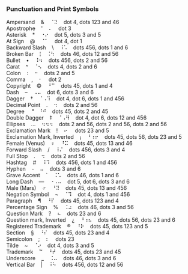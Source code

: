### Punctuation and Print Symbols

Ampersand&nbsp;&nbsp;&nbsp;&nbsp;&&nbsp;&nbsp;&nbsp;&nbsp;&#x2808;&#x283d;&nbsp;&nbsp;&nbsp;&nbsp;dot 4, dots 123 and 46  
Apostrophe&nbsp;&nbsp;&nbsp;&nbsp;'&nbsp;&nbsp;&nbsp;&nbsp;&#x2804;&nbsp;&nbsp;&nbsp;&nbsp;dot 3  
Asterisk&nbsp;&nbsp;&nbsp;&nbsp;*&nbsp;&nbsp;&nbsp;&nbsp;&#x2810;&#x2814;&nbsp;&nbsp;&nbsp;&nbsp;dot 5, dots 3 and 5  
At Sign&nbsp;&nbsp;&nbsp;&nbsp;@&nbsp;&nbsp;&nbsp;&nbsp;&#x2808;&#x2801;&nbsp;&nbsp;&nbsp;&nbsp;dot 4, dot 1  
Backward Slash&nbsp;&nbsp;&nbsp;&nbsp;&bsol;&nbsp;&nbsp;&nbsp;&nbsp;&#x2838;&#x2821;&nbsp;&nbsp;&nbsp;&nbsp;dots 456, dots 1 and 6  
Broken Bar&nbsp;&nbsp;&nbsp;&nbsp;¦&nbsp;&nbsp;&nbsp;&nbsp;&#x2828;&#x2833;&nbsp;&nbsp;&nbsp;&nbsp;dots 46, dots 12 and 56  
Bullet&nbsp;&nbsp;&nbsp;&nbsp;•&nbsp;&nbsp;&nbsp;&nbsp;&#x2838;&#x2832;&nbsp;&nbsp;&nbsp;&nbsp;dots 456, dots 2 and 56  
Carat&nbsp;&nbsp;&nbsp;&nbsp;^&nbsp;&nbsp;&nbsp;&nbsp;&#x2808;&#x2822;&nbsp;&nbsp;&nbsp;&nbsp;dots 4, dots 2 and 6  
Colon&nbsp;&nbsp;&nbsp;&nbsp;:&nbsp;&nbsp;&nbsp;&nbsp;&#x2812;&nbsp;&nbsp;&nbsp;&nbsp;dots 2 and 5  
Comma&nbsp;&nbsp;&nbsp;&nbsp;,&nbsp;&nbsp;&nbsp;&nbsp;&#x2802;&nbsp;&nbsp;&nbsp;&nbsp;dot 2  
Copyright&nbsp;&nbsp;&nbsp;&nbsp;©&nbsp;&nbsp;&nbsp;&nbsp;&#x2818;&#x2809;&nbsp;&nbsp;&nbsp;&nbsp;dots 45, dots 1 and 4  
Dash&nbsp;&nbsp;&nbsp;&nbsp;–&nbsp;&nbsp;&nbsp;&nbsp;&#x2820;&#x2824;&nbsp;&nbsp;&nbsp;&nbsp;dot 6, dots 3 and 6  
Dagger&nbsp;&nbsp;&nbsp;&nbsp;†&nbsp;&nbsp;&nbsp;&nbsp;&#x2808;&#x2820;&#x2839;&nbsp;&nbsp;&nbsp;&nbsp;dot 4, dot 6, dots 1 and 456  
Decimal Point&nbsp;&nbsp;&nbsp;&nbsp;.&nbsp;&nbsp;&nbsp;&nbsp;&#x2832;&nbsp;&nbsp;&nbsp;&nbsp;dots 2 and 56  
Degree&nbsp;&nbsp;&nbsp;&nbsp;&nbsp;&deg;&nbsp;&nbsp;&nbsp;&#x2818;&#x281a;&nbsp;&nbsp;&nbsp;&nbsp;dots 45, dots 2 and 45  
Double Dagger&nbsp;&nbsp;&nbsp;&nbsp;‡&nbsp;&nbsp;&nbsp;&nbsp;&#x2808;&#x2820;&#x283b;&nbsp;&nbsp;&nbsp;&nbsp;dot 4, dot 6, dots 12 and 456  
Ellipses&nbsp;&nbsp;&nbsp;&nbsp;...&nbsp;&nbsp;&nbsp;&nbsp;&#x2832;&#x2832;&#x2832;&nbsp;&nbsp;&nbsp;&nbsp;dots 2 and 56, dots 2 and 56, dots 2 and 56  
Exclamation Mark&nbsp;&nbsp;&nbsp;&nbsp;!&nbsp;&nbsp;&nbsp;&nbsp;&#x2816;&nbsp;&nbsp;&nbsp;&nbsp;
dots 23 and 5  
Exclamation Mark, Inverted&nbsp;&nbsp;&nbsp;&nbsp;¡&nbsp;&nbsp;&nbsp;&nbsp;&#x2818;&#x2830;&#x2816;&nbsp;&nbsp;&nbsp;&nbsp;dots 45, dots 56, dots 23 and 5  
Female (Venus)&nbsp;&nbsp;&nbsp;&nbsp;♀&nbsp;&nbsp;&nbsp;&nbsp;&#x2818;&#x282d;&nbsp;&nbsp;&nbsp;&nbsp;dots 45, dots 13 and 46  
Forward Slash&nbsp;&nbsp;&nbsp;&nbsp;/&nbsp;&nbsp;&nbsp;&nbsp;&#x2838;&#x280c;&nbsp;&nbsp;&nbsp;&nbsp;dots 456, dots 3 and 4  
Full Stop&nbsp;&nbsp;&nbsp;&nbsp;.&nbsp;&nbsp;&nbsp;&nbsp;&#x2832;&nbsp;&nbsp;&nbsp;&nbsp;dots 2 and 56  
Hashtag&nbsp;&nbsp;&nbsp;&nbsp;#&nbsp;&nbsp;&nbsp;&nbsp;&#x2838;&#x2839;&nbsp;&nbsp;&nbsp;&nbsp;dots 456, dots 1 and 456  
Hyphen&nbsp;&nbsp;&nbsp;&nbsp;-&nbsp;&nbsp;&nbsp;&nbsp;&#x2824;&nbsp;&nbsp;&nbsp;&nbsp;dots 3 and 6  
Grave Accent&nbsp;&nbsp;&nbsp;&nbsp;`&nbsp;&nbsp;&nbsp;&nbsp;&#x2828;&#x2821;&nbsp;&nbsp;&nbsp;&nbsp;dots 46, dots 1 and 6  
Long Dash&nbsp;&nbsp;&nbsp;&nbsp;—&nbsp;&nbsp;&nbsp;&nbsp;&#x2810;&#x2820;&#x2824;&nbsp;&nbsp;&nbsp;&nbsp;dot 5, dot 6, dots 3 and 6  
Male (Mars)&nbsp;&nbsp;&nbsp;&nbsp;♂&nbsp;&nbsp;&nbsp;&nbsp;&#x2818;&#x283d;&nbsp;&nbsp;&nbsp;&nbsp;dots 45, dots 13 and 456  
Negation Symbol&nbsp;&nbsp;&nbsp;&nbsp;¬&nbsp;&nbsp;&nbsp;&nbsp;&#x2808;&#x2839;&nbsp;&nbsp;&nbsp;&nbsp;dot 4, dots 1 and 456  
Paragraph&nbsp;&nbsp;&nbsp;&nbsp;¶&nbsp;&nbsp;&nbsp;&nbsp;&#x2818;&#x280f;&nbsp;&nbsp;&nbsp;&nbsp;dots 45, dots 123 and 4  
Percentage Sign&nbsp;&nbsp;&nbsp;&nbsp;%&nbsp;&nbsp;&nbsp;&nbsp;&#x2828;&#x2834;&nbsp;&nbsp;&nbsp;&nbsp;dots 46, dots 3 and 56  
Question Mark&nbsp;&nbsp;&nbsp;&nbsp;?&nbsp;&nbsp;&nbsp;&nbsp;&#x2826;&nbsp;&nbsp;&nbsp;&nbsp;dots 23 and 6  
Question mark, Inverted&nbsp;&nbsp;&nbsp;&nbsp;¿&nbsp;&nbsp;&nbsp;&nbsp;&#x2818;&#x2830;&#x2826;&nbsp;&nbsp;&nbsp;&nbsp;dots 45, dots 56, dots 23 and 6  
Registered Trademark&nbsp;&nbsp;&nbsp;&nbsp;®&nbsp;&nbsp;&nbsp;&nbsp;&#x2818;&#x2817;&nbsp;&nbsp;&nbsp;&nbsp;dots 45, dots 123 and 5  
Section&nbsp;&nbsp;&nbsp;&nbsp;§&nbsp;&nbsp;&nbsp;&nbsp;&#x2818;&#x280e;&nbsp;&nbsp;&nbsp;&nbsp;dots 45, dots 23 and 4  
Semicolon&nbsp;&nbsp;&nbsp;&nbsp;;&nbsp;&nbsp;&nbsp;&nbsp;&#x2806;&nbsp;&nbsp;&nbsp;&nbsp;dots 23  
Tilde&nbsp;&nbsp;&nbsp;&nbsp;~&nbsp;&nbsp;&nbsp;&nbsp;&#x2808;&#x2814;&nbsp;&nbsp;&nbsp;&nbsp;dot 4, dots 3 and 5  
Trademark&nbsp;&nbsp;&nbsp;&nbsp;™&nbsp;&nbsp;&nbsp;&nbsp;&#x2818;&#x281e;&nbsp;&nbsp;&nbsp;&nbsp;dots 45, dots 23 and 45  
Underscore&nbsp;&nbsp;&nbsp;&nbsp;_&nbsp;&nbsp;&nbsp;&nbsp;&#x2828;&#x2824;&nbsp;&nbsp;&nbsp;&nbsp;dots 46, dots 3 and 6  
Vertical Bar&nbsp;&nbsp;&nbsp;&nbsp;|&nbsp;&nbsp;&nbsp;&nbsp;&#x2838;&#x2833;&nbsp;&nbsp;&nbsp;&nbsp;dots 456, dots 12 and 56  
